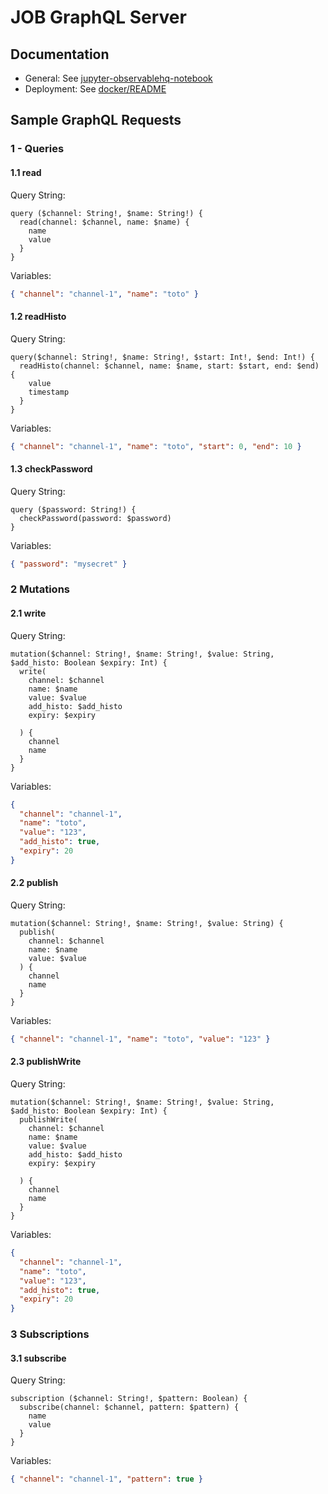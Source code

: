 # JOB GraphQL Server

## Documentation

+ General: See [jupyter-observablehq-notebook](https://observablehq.com/@oscar6echo/jupyter-observablehq-bridge)
+ Deployment: See [docker/README](docker/README.md)


## Sample GraphQL Requests

### 1 - Queries

#### 1.1 read

Query String:

```
query ($channel: String!, $name: String!) {
  read(channel: $channel, name: $name) {
    name
    value
  }
}
```

Variables:

```json
{ "channel": "channel-1", "name": "toto" }
```

#### 1.2 readHisto

Query String:

```
query($channel: String!, $name: String!, $start: Int!, $end: Int!) {
  readHisto(channel: $channel, name: $name, start: $start, end: $end) {
    value
    timestamp
  }
}
```

Variables:

```json
{ "channel": "channel-1", "name": "toto", "start": 0, "end": 10 }
```

#### 1.3 checkPassword

Query String:

```
query ($password: String!) {
  checkPassword(password: $password)
}
```

Variables:

```json
{ "password": "mysecret" }
```

### 2 Mutations

#### 2.1 write

Query String:

```
mutation($channel: String!, $name: String!, $value: String, $add_histo: Boolean $expiry: Int) {
  write(
    channel: $channel
    name: $name
    value: $value
    add_histo: $add_histo
    expiry: $expiry

  ) {
    channel
    name
  }
}
```

Variables:

```json
{
  "channel": "channel-1",
  "name": "toto",
  "value": "123",
  "add_histo": true,
  "expiry": 20
}
```

#### 2.2 publish

Query String:

```
mutation($channel: String!, $name: String!, $value: String) {
  publish(
    channel: $channel
    name: $name
    value: $value
  ) {
    channel
    name
  }
}
```

Variables:

```json
{ "channel": "channel-1", "name": "toto", "value": "123" }
```

#### 2.3 publishWrite

Query String:

```
mutation($channel: String!, $name: String!, $value: String, $add_histo: Boolean $expiry: Int) {
  publishWrite(
    channel: $channel
    name: $name
    value: $value
    add_histo: $add_histo
    expiry: $expiry

  ) {
    channel
    name
  }
}
```

Variables:

```json
{
  "channel": "channel-1",
  "name": "toto",
  "value": "123",
  "add_histo": true,
  "expiry": 20
}
```

### 3 Subscriptions

#### 3.1 subscribe

Query String:

```
subscription ($channel: String!, $pattern: Boolean) {
  subscribe(channel: $channel, pattern: $pattern) {
    name
    value
  }
}
```

Variables:

```json
{ "channel": "channel-1", "pattern": true }
```
